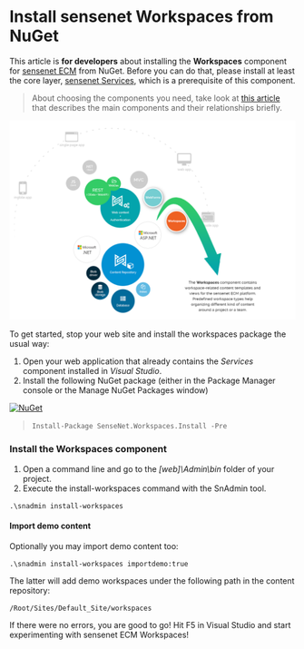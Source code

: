 # Install sensenet Workspaces from NuGet
This article is **for developers** about installing the **Workspaces** component for [sensenet ECM](https://github.com/SenseNet) from NuGet. Before you can do that, please install at least the core layer, [sensenet Services](https://github.com/SenseNet/sensenet/tree/master/docs/install-sn-from-nuget.md), which is a prerequisite of this component.

>About choosing the components you need, take look at [this article](https://github.com/SenseNet/sensenet/tree/master/docs/sensenet-components.md) that describes the main components and their relationships briefly.

![sensenet Workspaces](https://github.com/SenseNet/sn-resources/raw/master/images/sn-components/sn-components_workspaces.png "sensenet Workspaces")

To get started, stop your web site and install the workspaces package the usual way:

1. Open your web application that already contains the *Services* component installed in *Visual Studio*.
2. Install the following NuGet package (either in the Package Manager console or the Manage NuGet Packages window)

[![NuGet](https://img.shields.io/nuget/v/SenseNet.Workspaces.Install.svg)](https://www.nuget.org/packages/SenseNet.Workspaces.Install)

> `Install-Package SenseNet.Workspaces.Install -Pre`

### Install the Workspaces component
1. Open a command line and go to the *[web]\Admin\bin* folder of your project.
2. Execute the install-workspaces command with the SnAdmin tool.

```text
.\snadmin install-workspaces
```

#### Import demo content
Optionally you may import demo content too:

```text
.\snadmin install-workspaces importdemo:true
```

The latter will add demo workspaces under the following path in the content repository:

```text
/Root/Sites/Default_Site/workspaces
```

If there were no errors, you are good to go! Hit F5 in Visual Studio and start experimenting with sensenet ECM Workspaces!